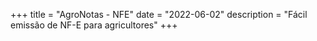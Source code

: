 +++
title = "AgroNotas - NFE"
date = "2022-06-02"
description = "Fácil emissão de NF-E para agricultores"
+++
